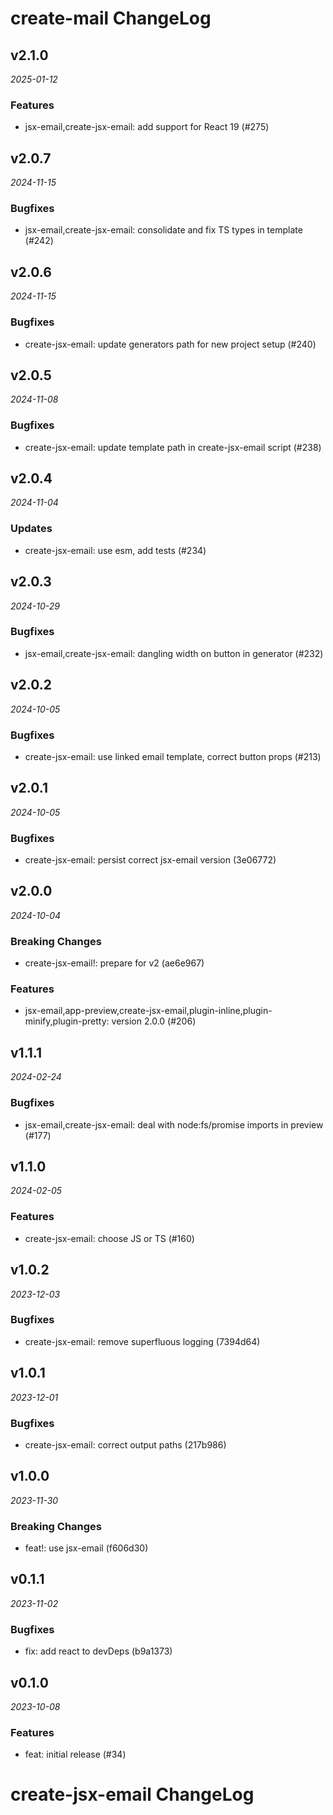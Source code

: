 # create-mail ChangeLog

## v2.1.0

_2025-01-12_

### Features

- jsx-email,create-jsx-email: add support for React 19 (#275)

## v2.0.7

_2024-11-15_

### Bugfixes

- jsx-email,create-jsx-email: consolidate and fix TS types in template (#242)

## v2.0.6

_2024-11-15_

### Bugfixes

- create-jsx-email: update generators path for new project setup (#240)

## v2.0.5

_2024-11-08_

### Bugfixes

- create-jsx-email: update template path in create-jsx-email script (#238)

## v2.0.4

_2024-11-04_

### Updates

- create-jsx-email: use esm, add tests (#234)

## v2.0.3

_2024-10-29_

### Bugfixes

- jsx-email,create-jsx-email: dangling width on button in generator (#232)

## v2.0.2

_2024-10-05_

### Bugfixes

- create-jsx-email: use linked email template, correct button props (#213)

## v2.0.1

_2024-10-05_

### Bugfixes

- create-jsx-email: persist correct jsx-email version (3e06772)

## v2.0.0

_2024-10-04_

### Breaking Changes

- create-jsx-email!: prepare for v2 (ae6e967)

### Features

- jsx-email,app-preview,create-jsx-email,plugin-inline,plugin-minify,plugin-pretty: version 2.0.0 (#206)

## v1.1.1

_2024-02-24_

### Bugfixes

- jsx-email,create-jsx-email: deal with node:fs/promise imports in preview (#177)

## v1.1.0

_2024-02-05_

### Features

- create-jsx-email: choose JS or TS (#160)

## v1.0.2

_2023-12-03_

### Bugfixes

- create-jsx-email: remove superfluous logging (7394d64)

## v1.0.1

_2023-12-01_

### Bugfixes

- create-jsx-email: correct output paths (217b986)

## v1.0.0

_2023-11-30_

### Breaking Changes

- feat!: use jsx-email (f606d30)

## v0.1.1

_2023-11-02_

### Bugfixes

- fix: add react to devDeps (b9a1373)

## v0.1.0

_2023-10-08_

### Features

- feat: initial release (#34)

# create-jsx-email ChangeLog
